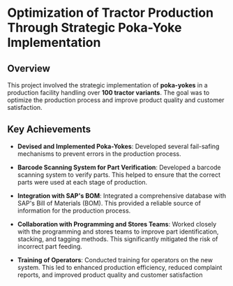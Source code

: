 # Optimization of Tractor Production Through Strategic Poka-Yoke Implementation

## Overview

This project involved the strategic implementation of **poka-yokes** in a production facility handling over **100 tractor variants**. The goal was to optimize the production process and improve product quality and customer satisfaction.

## Key Achievements

- **Devised and Implemented Poka-Yokes**: Developed several fail-safing mechanisms to prevent errors in the production process.

- **Barcode Scanning System for Part Verification**: Developed a barcode scanning system to verify parts. This helped to ensure that the correct parts were used at each stage of production.

- **Integration with SAP's BOM**: Integrated a comprehensive database with SAP's Bill of Materials (BOM). This provided a reliable source of information for the production process.

- **Collaboration with Programming and Stores Teams**: Worked closely with the programming and stores teams to improve part identification, stacking, and tagging methods. This significantly mitigated the risk of incorrect part feeding.

- **Training of Operators**: Conducted training for operators on the new system. This led to enhanced production efficiency, reduced complaint reports, and improved product quality and customer satisfaction
